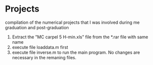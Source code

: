 # Projects
compilation of the numerical projects that I was involved during me graduation and post-graduation 

1) Extract the "MC carpel 5 H-min.xls" file from the *.rar file with same name
2) execute file loaddata.m first
3) execute file inverse.m to run the main program. No changes are necessary in the remaning files.
